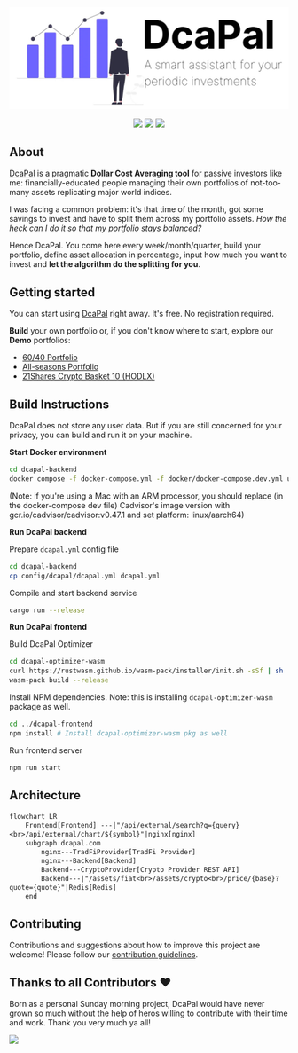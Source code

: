 <p align="center">
  <a href="https://dcapal.com"><img src="dcapal-frontend/images/dcapal-og-bg-white-focused.jpg" width="800" /></a>
</p>

<p align="center">
<a href="https://dcapal.com"><img src="https://img.shields.io/website?label=dcapal.com&url=https%3A%2F%2Fdcapal.com"/></a>
<a href="https://github.com/dcapal/dcapal/actions/workflows/build-test.yml"><img src="https://img.shields.io/github/actions/workflow/status/dcapal/dcapal/build-test.yml"/></a>
<a href="https://github.com/dcapal/dcapal/blob/master/LICENSE"><img src="https://img.shields.io/github/license/dcapal/dcapal"/></a>
</p>

## About

[DcaPal](https://dcapal.com) is a pragmatic **Dollar Cost Averaging tool** for passive investors like me:
financially-educated people managing their own portfolios of not-too-many assets replicating major world indices.

I was facing a common problem: it's that time of the month, got some savings to invest and have to split them across my
portfolio assets. *How the heck can I do it so that my portfolio stays balanced?*

Hence DcaPal. You come here every week/month/quarter, build your portfolio, define asset allocation in percentage, input
how much you want to invest and **let the algorithm do the splitting for you**.

## Getting started

You can start using [DcaPal](https://dcapal.com) right away. It's free. No registration required.

**Build** your own portfolio or, if you don't know where to start, explore our **Demo** portfolios:

- [60/40 Portfolio](https://dcapal.com/demo/60-40)
- [All-seasons Portfolio](https://dcapal.com/demo/all-seasons)
- [21Shares Crypto Basket 10 (HODLX)](https://dcapal.com/demo/hodlx)

## Build Instructions

DcaPal does not store any user data. But if you are still concerned for your privacy, you can build and run it on your
machine.

**Start Docker environment**

```bash
cd dcapal-backend
docker compose -f docker-compose.yml -f docker/docker-compose.dev.yml up -d
```

(Note: if you're using a Mac with an ARM processor, you should replace (in the docker-compose dev file) Cadvisor's image
version with gcr.io/cadvisor/cadvisor:v0.47.1 and set platform: linux/aarch64)

**Run DcaPal backend**

Prepare `dcapal.yml` config file

```bash
cd dcapal-backend
cp config/dcapal/dcapal.yml dcapal.yml
```

Compile and start backend service

```bash
cargo run --release
```

**Run DcaPal frontend**

Build DcaPal Optimizer

```bash
cd dcapal-optimizer-wasm
curl https://rustwasm.github.io/wasm-pack/installer/init.sh -sSf | sh
wasm-pack build --release
```

Install NPM dependencies. Note: this is installing `dcapal-optimizer-wasm` package as well.

```bash
cd ../dcapal-frontend
npm install # Install dcapal-optimizer-wasm pkg as well
```

Run frontend server

```bash
npm run start
```

## Architecture

```mermaid
flowchart LR
    Frontend[Frontend] ---|"/api/external/search?q={query}<br>/api/external/chart/${symbol}"|nginx[nginx]
    subgraph dcapal.com
        nginx---TradFiProvider[TradFi Provider]
        nginx---Backend[Backend]
        Backend---CryptoProvider[Crypto Provider REST API]
        Backend---|"/assets/fiat<br>/assets/crypto<br>/price/{base}?quote={quote}"|Redis[Redis]
    end
```

## Contributing

Contributions and suggestions about how to improve this project are welcome! Please follow
our [contribution guidelines](CONTRIBUTING.md).

## Thanks to all Contributors ❤️

Born as a personal Sunday morning project, DcaPal would have never grown so much without the help of heros willing to
contribute with their time and work. Thank you very much ya all!

<a href="https://github.com/dcapal/dcapal/graphs/contributors">
  <img src="https://contrib.rocks/image?repo=dcapal/dcapal" />
</a>
